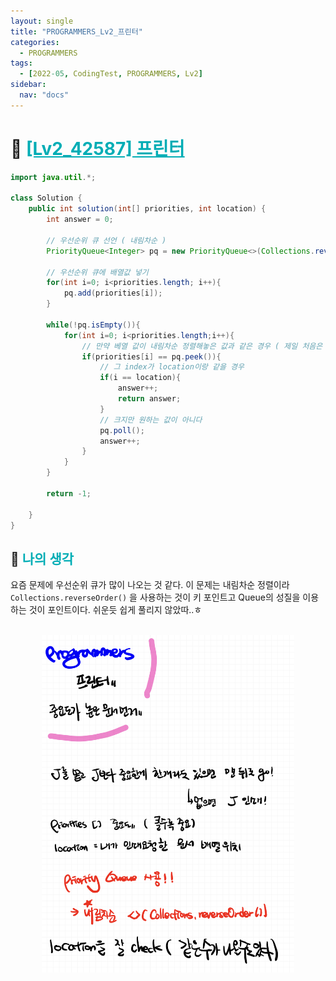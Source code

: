 ```yaml
---
layout: single
title: "PROGRAMMERS_Lv2_프린터"
categories:
  - PROGRAMMERS
tags:
  - [2022-05, CodingTest, PROGRAMMERS, Lv2]
sidebar:
  nav: "docs"
---
```


# 📁 <b><a style="color:#00adb5" href="https://programmers.co.kr/learn/courses/30/lessons/42587" target=_blank>[Lv2_42587] 프린터</a></b>

```java
import java.util.*;

class Solution {
    public int solution(int[] priorities, int location) {
        int answer = 0;

        // 우선순위 큐 선언 ( 내림차순 )
        PriorityQueue<Integer> pq = new PriorityQueue<>(Collections.reverseOrder());

        // 우선순위 큐에 배열값 넣기
        for(int i=0; i<priorities.length; i++){
            pq.add(priorities[i]);
        }

        while(!pq.isEmpty()){
            for(int i=0; i<priorities.length;i++){
                // 만약 베열 값이 내림차순 정렬해놓은 값과 같은 경우 ( 제일 처음은 가장 큰 경우 )
                if(priorities[i] == pq.peek()){
                    // 그 index가 location이랑 같을 경우
                    if(i == location){
                        answer++;
                        return answer;
                    }
                    // 크지만 원하는 값이 아니다 
                    pq.poll();
                    answer++;
                }
            }
        }

        return -1;

    }
}
```

## 🤔 <b><a style="color:#00adb5">나의 생각</a></b>

요즘 문제에 우선순위 큐가 많이 나오는 것 같다.
이 문제는 내림차순 정렬이라 `Collections.reverseOrder()` 을 사용하는 것이 키 포인트고 Queue의 성질을 이용하는 것이 포인트이다.
쉬운듯 쉽게 풀리지 않았따..ㅎ

<br>
<center>
    <img width="80%" src="./../../images/42587.jpg">
</center>
